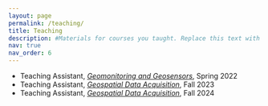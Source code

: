 ```yaml
---
layout: page
permalink: /teaching/
title: Teaching
description: #Materials for courses you taught. Replace this text with your description.
nav: true
nav_order: 6
---
```


- Teaching Assistant, [*Geomonitoring and Geosensors*](https://www.vorlesungen.ethz.ch/Vorlesungsverzeichnis/lerneinheit.view?semkez=2022S&ansicht=ALLE&lerneinheitId=157367&lang=en), Spring 2022
- Teaching Assistant, [*Geospatial Data Acquisition*](https://www.vorlesungen.ethz.ch/Vorlesungsverzeichnis/lerneinheit.view?semkez=2023W&ansicht=ALLE&lerneinheitId=173582&lang=en), Fall 2023
- Teaching Assistant, [*Geospatial Data Acquisition*](https://www.vorlesungen.ethz.ch/Vorlesungsverzeichnis/lerneinheit.view?semkez=2024W&ansicht=ALLE&lerneinheitId=183367&lang=en), Fall 2024

<!--
For now, this page is assumed to be a static description of your courses. You can convert it to a collection similar to `_projects/` so that you can have a dedicated page for each course.

Organize your courses by years, topics, or universities, however you like!
-->
